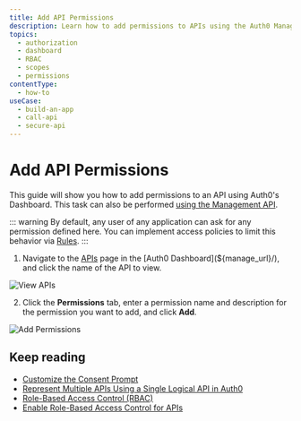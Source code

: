 ```yaml
---
title: Add API Permissions
description: Learn how to add permissions to APIs using the Auth0 Management Dashboard.
topics:
  - authorization
  - dashboard
  - RBAC
  - scopes
  - permissions
contentType:
  - how-to
useCase:
  - build-an-app
  - call-api
  - secure-api
---
```

# Add API Permissions

This guide will show you how to add permissions to an API using Auth0's Dashboard. This task can also be performed [using the Management API](/api/management/guides/apis/update-permissions-apis). 

::: warning
By default, any user of any application can ask for any permission defined here. You can implement access policies to limit this behavior via [Rules](/rules).
:::

1. Navigate to the [APIs](${manage_url}/#/apis) page in the [Auth0 Dashboard](${manage_url}/), and click the name of the API to view.

![View APIs](/media/articles/authorization/api-list.png)

2. Click the **Permissions** tab, enter a permission name and description for the permission you want to add, and click **Add**.

![Add Permissions](/media/articles/authorization/api-def-permissions.png)

## Keep reading

- [Customize the Consent Prompt](/scopes/current/guides/customize-consent-prompt)
- [Represent Multiple APIs Using a Single Logical API in Auth0](/api-auth/tutorials/represent-multiple-apis)
- [Role-Based Access Control (RBAC)](/authorization/concepts/rbac)
- [Enable Role-Based Access Control for APIs](/dashboard/guides/apis/enable-rbac)